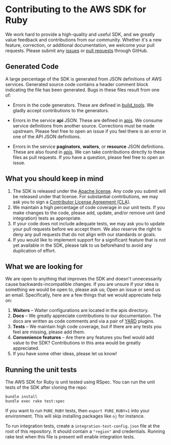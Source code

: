 # Contributing to the AWS SDK for Ruby

We work hard to provide a high-quality and useful SDK, and we greatly value feedback and contributions from our
community. Whether it's a new feature, correction, or additional documentation, we welcome your pull requests.
Please submit any [issues][] or [pull requests][pull-requests] through GitHub.

## Generated Code

A large percentage of the SDK is generated from JSON definitions of AWS services. Generated source code
contains a header comment block indicating the file has been generated. Bugs in these files result from
one of:

* Errors in the code generators. These are defined in [build_tools](https://github.com/aws/aws-sdk-ruby/blob/version-3/build_tools).
  We gladly accept contributions to the generators.

* Errors in the service **api** JSON. These are defined in [apis](https://github.com/aws/aws-sdk-ruby/blob/version-3/apis).
  We consume service definitions from another source. Corrections must be made upstream. Please feel free
  to open an issue if you feel there is an error in one of the API JSON definitions.

* Errors in the service **paginators**, **waiters**, or **resource** JSON definitions. These are also found in
  [apis](https://github.com/aws/aws-sdk-ruby/blob/version-3/apis). We can take contributions directly to these files
  as pull requests. If you have a question, please feel free to open an issue.

## What you should keep in mind

1. The SDK is released under the [Apache license][license]. Any code you submit will be released under that license. For
   substantial contributions, we may ask you to sign a [Contributor License Agreement (CLA)][cla].
2. We maintain a high percentage of code coverage in our unit tests. If you make changes to the code, please add,
   update, and/or remove unit (and integration) tests as appropriate.
3. If your code does not include adequate tests, we may ask you to update your pull requests before we accept them.
   We also reserve the right to deny any pull requests that do not align with our standards or goals.
4. If you would like to implement support for a significant feature that is not yet available in the SDK, please talk to
   us beforehand to avoid any duplication of effort.

## What we are looking for

We are open to anything that improves the SDK and doesn't unnecessarily cause backwards-incompatible changes. If you are
unsure if your idea is something we would be open to, please ask us; Open an issue or send us an email.
Specifically, here are a few things that we would appreciate help on:

1. **Waiters** – Waiter configurations are located in the apis directory.
2. **Docs** – We  greatly appreciate contributions to our documentation. The docs are written as code comments
   and via a pair of [YARD](https://github.com/lsegal/yard) plugins.
3. **Tests** – We maintain high code coverage, but if there are any tests you feel are missing, please add them.
4. **Convenience features** – Are there any features you feel would add value to the SDK? Contributions in this
   area would be greatly appreciated.
5. If you have some other ideas, please let us know!

## Running the unit tests

The AWS SDK for Ruby is unit tested using RSpec. You can run the unit tests of the SDK after cloning the repo:

    bundle install
    bundle exec rake test:spec

If you want to run `PURE_RUBY` tests, then `export PURE_RUBY=1` into your environment. This will skip installing
packages like `oj` for instance.

To run integration tests, create a `integration-test-config.json` file at the root of this repository. It should
contain a `"region"` and credentials. Running rake test when this file is present will enable integration tests.

[issues]: https://github.com/aws/aws-sdk-ruby/issues
[pull-requests]: https://github.com/aws/aws-sdk-ruby/pulls
[license]: http://aws.amazon.com/apache2.0/
[cla]: http://en.wikipedia.org/wiki/Contributor_License_Agreement
[docs-readme]: https://github.com/aws/aws-sdk-php/blob/version-3/docs/README.md
